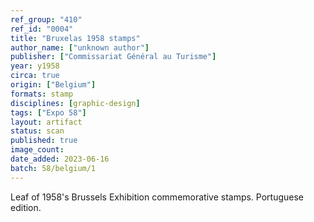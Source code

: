 ```yaml
---
ref_group: "410"
ref_id: "0004"
title: "Bruxelas 1958 stamps"
author_name: ["unknown author"]
publisher: ["Commissariat Général au Turisme"]
year: y1958
circa: true
origin: ["Belgium"]
formats: stamp
disciplines: [graphic-design]
tags: ["Expo 58"]
layout: artifact
status: scan
published: true
image_count:
date_added: 2023-06-16
batch: 58/belgium/1
---
```


Leaf of 1958's Brussels Exhibition commemorative stamps. Portuguese edition.
